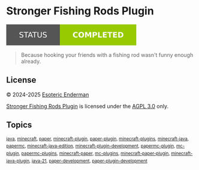 # Stronger Fishing Rods Plugin

[![Project Status: Completed](./assets/images/badges/status.svg)](./)

> Because hooking your friends with a fishing rod wasn't funny enough already.

## License

&copy; 2024-2025 [Esoteric Enderman](https://enderman.dev)

[Stronger Fishing Rods Plugin](/) is licensed under the [AGPL 3.0](./LICENSE) only.

## Topics

<sup>[java](https://github.com/topics/java), [minecraft](https://github.com/topics/minecraft), [paper](https://github.com/topics/paper), [minecraft-plugin](https://github.com/topics/minecraft-plugin), [paper-plugin](https://github.com/topics/paper-plugin), [minecraft-plugins](https://github.com/topics/minecraft-plugins), [minecraft-java](https://github.com/topics/minecraft-java), [papermc](https://github.com/topics/papermc), [minecraft-java-edition](https://github.com/topics/minecraft-java-edition), [minecraft-plugin-development](https://github.com/topics/minecraft-plugin-development), [papermc-plugin](https://github.com/topics/papermc-plugin), [mc-plugin](https://github.com/topics/mc-plugin), [papermc-plugins](https://github.com/topics/papermc-plugins), [minecraft-paper](https://github.com/topics/minecraft-paper), [mc-plugins](https://github.com/topics/mc-plugins), [minecraft-paper-plugin](https://github.com/topics/minecraft-paper-plugin), [minecraft-java-plugin](https://github.com/topics/minecraft-java-plugin), [java-21](https://github.com/topics/java-21), [paper-development](https://github.com/topics/paper-development), [paper-plugin-development](https://github.com/topics/paper-plugin-development)</sup>
